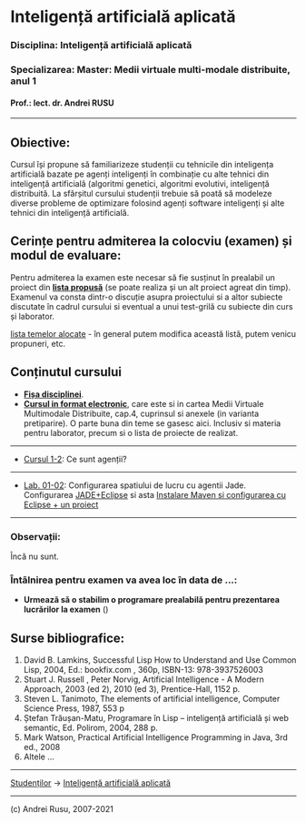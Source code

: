 # Inteligență artificială aplicată

### **Disciplina**: Inteligență artificială aplicată

### **Specializarea**: Master: Medii virtuale multi-modale distribuite, anul 1

#### Prof.: lect. dr. Andrei RUSU

---

## Obiective:

Cursul își propune să familiarizeze studenții cu tehnicile din inteligența artificială bazate pe agenți inteligenți în combinație cu alte tehnici din inteligență artificială (algoritmi genetici, algoritmi evolutivi, inteligență distribuită. La sfârșitul cursului studenții trebuie să poată să modeleze diverse probleme de optimizare folosind agenți software inteligenți și alte tehnici din inteligență artificială. 

## Cerințe pentru admiterea la colocviu (examen) și modul de evaluare:

Pentru admiterea la examen este necesar să fie susținut în prealabil un proiect din [**lista propusă**](https://yadi.sk/d/sGli7FdmpBudwA) (se poate realiza și un alt proiect agreat din timp). Examenul va consta dintr-o discuție asupra proiectului si a altor subiecte discutate în cadrul cursului si eventual a unui test-grilă cu subiecte din curs și laborator. 

[lista temelor alocate](https://yadi.sk/d/2eakYdAskYMuVA) - în general putem modifica această listă, putem venicu propuneri, etc.

## Conținutul cursului

- **[Fișa disciplinei](https://yadi.sk/d/vdUJx5q9wrXnL)**.
- **[Cursul in format electronic](https://yadi.sk/d/_FiWgZUgySYZD)**, care este si in cartea Medii Virtuale Multimodale Distribuite, cap.4, cuprinsul si anexele (in varianta pretiparire). O parte buna din teme se gasesc aici. Inclusiv si materia pentru laborator, precum si o lista de proiecte de realizat.

***

- [Cursul 1-2](https://yadi.sk/d/pI1cARjowrY7B): Ce sunt agenții?
<!--
- [Cursul 3-4](https://yadi.sk/d/l1MFjFtmzVXgZ): Ce sunt algoritmii genetici? 
- [Cursul 5-6](https://yadi.sk/d/ce5mhHO8zVY8s): Cum functioneaza algoritmii genetici?
- [Cursul 7-8-9](https://yadi.sk/d/fy2DLu3VzVYNu): Metode euristice pentru rezolvarea problemelor de transport.
- [Cursul 9-10](https://yadi.sk/d/0b1Xq0jkzVYaV): Cum putem aborda problemele de optimizare cu restrictii arbitrare? 
- [Cursul 11-12](https://yadi.sk/d/qgwpj9WPzVeQi): Ce comportamente pot avea agentii?
- [Cursul 13-14](https://yadi.sk/d/iF1uFsvnzVev3): Cum comunica agentii intre ei?

 
* [Cursul 1-2](https://yadi.sk/d/pI1cARjowrY7B): Ce sunt agenții?
* [Cursul 3-4](https://yadi.sk/d/l1MFjFtmzVXgZ): Ce sunt algoritmii genetici? 
* [Cursul 5-6](https://yadi.sk/d/ce5mhHO8zVY8s): Cum functioneaza algoritmii genetici?
* [Cursul 7-8](https://yadi.sk/d/fy2DLu3VzVYNu): Metode euristice pentru rezolvarea problemelor de transport.
* [Cursul 9-10](https://yadi.sk/d/0b1Xq0jkzVYaV): Cum putem aborda problemele de optimizare cu restrictii arbitrare?
* [Cursul 11-12](https://yadi.sk/d/qgwpj9WPzVeQi): Ce comportamente pot avea agentii?
* [Cursul 13-14](https://yadi.sk/d/iF1uFsvnzVev3): Cum comunica agentii intre ei?
-->

***

* [Lab. 01-02](https://yadi.sk/d/1dERVMo1wrZ8q): Configurarea spatiului de lucru cu agentii Jade. Configurarea [JADE+Eclipse](https://yadi.sk/i/AUrB5ZnAZXDxRg) si asta [Instalare Maven si configurarea cu Eclipse + un proiect](https://yadi.sk/i/Phkmo1bVfndK-Q)
<!--
* [Lab. 02-03](https://yadi.sk/d/h0BbH-wJuT6q8A): Exemple simple de agenti
* [Lab. 03-04](https://yadi.sk/d/Pdqvcg-LzVedX): Cum putem automatiza lucrul cu agentii din linia de comanda?
* [Lab. 05-06-07-08](https://yadi.sk/d/WjAQHX-CzVfDm): Comportamentele + comunicarea agentilor.
<!--
* [Lab. 01-02](https://yadi.sk/d/1dERVMo1wrZ8q): Configurarea spatiului de lucru cu agentii Jade. Configurarea [JADE+Eclipse](https://yadi.sk/i/AUrB5ZnAZXDxRg) si asta [Instalare Maven si configurarea cu Eclipse + un proiect](https://yadi.sk/i/Phkmo1bVfndK-Q)
* [Lab. 02-03](https://yadi.sk/d/h0BbH-wJuT6q8A): Exemple simple de agenti
* [Lab. 03-04](https://yadi.sk/d/Pdqvcg-LzVedX): Cum putem automatiza lucrul cu agentii din linia de comanda?
* [Lab. 05-06](): Implementarea unui algoritm euristic / genetic.
* [Lab. 07-08](https://yadi.sk/d/WjAQHX-CzVfDm): Comportamentele + comunicarea agentilor.
* [Lab. 09-10](https://yadi.sk/i/sYvpmZ6IebeOww): Exemplu de un agent ce cauta ceva. Programarea actiunilor sale se bazează pe programarea comportamentelor respective.
-->

***

### Observații: 

Încă nu sunt. 


### Întâlnirea pentru examen va avea loc în data de ...:

* **Urmează să o stabilim o programare prealabilă pentru prezentarea lucrărilor la examen** ()

<!--
Vă rog să încărcați lucrările la adresa: http://s.go.ro/5fkd6wuz | parola: 121473 

Dați nume sugestiv arhivei. 
-->

## Surse bibliografice:

1. David B. Lamkins, Successful Lisp How to Understand and Use Common Lisp, 2004, Ed.: bookfix.com , 360p, ISBN-13: 978-3937526003
2. Stuart J. Russell , Peter Norvig, Artificial Intelligence - A Modern Approach, 2003 (ed
2), 2010 (ed 3), Prentice-Hall, 1152 p.
3. Steven L. Tanimoto, The elements of artificial intelligence, Computer Science Press,
1987, 553 p
4. Ștefan Trăușan-Matu, Programare în Lisp – inteligență artificială și web semantic, Ed.
Polirom, 2004, 288 p.
5. Mark Watson, Practical Artificial Intelligence Programming in Java, 3rd ed., 2008
6. Altele ...

***

[Studenților](./) -> [Inteligență artificială aplicată]() 

---

(c) Andrei Rusu, 2007-2021

